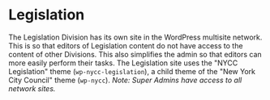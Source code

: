 # Legislation

The Legislation Division has its own site in the WordPress multisite network. This is so that editors of Legislation content do not have access to the content of other Divisions. This also simplifies the admin so that editors can more easily perform their tasks. The Legislation site uses the "NYCC Legislation" theme (`wp-nycc-legislation`), a child theme of the "New York City Council" theme (`wp-nycc`). _Note: Super Admins have access to all network sites._
